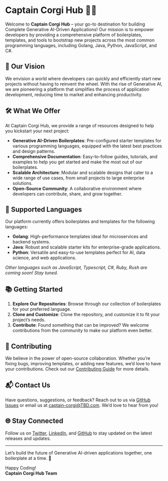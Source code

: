 # Captain Corgi Hub 🐶🚀

Welcome to **Captain Corgi Hub** – your go-to destination for building Complete Generative AI-Driven Applications! Our mission is to empower developers by providing a comprehensive platform of boilerplates, templates, and tools to bootstrap new projects across the most common programming languages, including Golang, Java, Python, JavaScript, and C#.

## 🌟 Our Vision

We envision a world where developers can quickly and efficiently start new projects without having to reinvent the wheel. With the rise of Generative AI, we are pioneering a platform that simplifies the process of application development, reducing time to market and enhancing productivity.

## 🛠️ What We Offer

At Captain Corgi Hub, we provide a range of resources designed to help you kickstart your next project:

- **Generative AI-Driven Boilerplates**: Pre-configured starter templates for various programming languages, equipped with the latest best practices and design patterns.
- **Comprehensive Documentation**: Easy-to-follow guides, tutorials, and examples to help you get started and make the most out of our boilerplates.
- **Scalable Architecture**: Modular and scalable designs that cater to a wide range of use cases, from small projects to large enterprise solutions.
- **Open-Source Community**: A collaborative environment where developers can contribute, share, and grow together.

## 🚀 Supported Languages

Our platform currently offers boilerplates and templates for the following languages:

- **Golang**: High-performance templates ideal for microservices and backend systems.
- **Java**: Robust and scalable starter kits for enterprise-grade applications.
- **Python**: Versatile and easy-to-use templates perfect for AI, data science, and web applications.

*Other languages such as JavaScript, Typescript, C#, Ruby, Rush are coming soon! Stay tuned.*

## 📚 Getting Started

1. **Explore Our Repositories**: Browse through our collection of boilerplates for your preferred language.
2. **Clone and Customize**: Clone the repository, and customize it to fit your project’s needs.
3. **Contribute**: Found something that can be improved? We welcome contributions from the community to make our platform even better.

## 🤝 Contributing

We believe in the power of open-source collaboration. Whether you’re fixing bugs, improving templates, or adding new features, we’d love to have your contributions. Check out our [Contributing Guide](#) for more details.

## 📬 Contact Us

Have questions, suggestions, or feedback? Reach out to us via [GitHub Issues](#) or email us at [captain-corgi@TBD.com](#). We’d love to hear from you!

## 🌐 Stay Connected

Follow us on [Twitter](#), [LinkedIn](#), and [GitHub](#) to stay updated on the latest releases and updates.

---

Let’s build the future of Generative AI-driven applications together, one boilerplate at a time. 🐾

Happy Coding!  
**Captain Corgi Hub Team**
